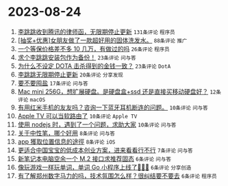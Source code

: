 # 2023-08-24

1. [李跳跳收到腾讯的律师函，无限期停止更新](https://www.v2ex.com/t/967813) `131条评论` `程序员`
1. [[抽奖+优惠]女朋友做了一款超好用的固体洗发水。](https://www.v2ex.com/t/967824) `88条评论` `推广`
1. [一个等保价格差不多 10 几万，有做过的吗](https://www.v2ex.com/t/967816) `26条评论` `程序员`
1. [求个李跳跳安装包作为备份！](https://www.v2ex.com/t/967821) `23条评论` `问与答`
1. [为什么不设定 DOTA 击杀得到的金钱一致？](https://www.v2ex.com/t/967820) `23条评论` `DotA`
1. [李跳跳无限期停止更新](https://www.v2ex.com/t/967817) `20条评论` `分享发现`
1. [要不要囤盐](https://www.v2ex.com/t/967832) `17条评论` `问与答`
1. [Mac mini 256G，想扩展硬盘。是硬盘盒+ssd 还是直接买移动硬盘好？](https://www.v2ex.com/t/967828) `12条评论` `macOS`
1. [有用红米手机的友友吗？咨询一下蓝牙耳机断连的问题。](https://www.v2ex.com/t/967843) `10条评论` `问与答`
1. [Apple TV 可以当软路由了](https://www.v2ex.com/t/967837) `10条评论` `Apple TV`
1. [使用 nodejs 时，遇到了一个问题，求助大家](https://www.v2ex.com/t/967827) `10条评论` `问与答`
1. [关于中性笔，哪个好用](https://www.v2ex.com/t/967839) `8条评论` `问与答`
1. [app 獲取位置信息的途徑](https://www.v2ex.com/t/967825) `8条评论` `iOS`
1. [更适合中国宝宝的低成本创业方案，进来看看行不行](https://www.v2ex.com/t/967849) `7条评论` `问与答`
1. [新笔记本电脑空余一个 M.2 接口求推荐固态](https://www.v2ex.com/t/967842) `6条评论` `问与答`
1. [像玩游戏一样玩单词，单词 Go 小程序上线了🎉🎉🎉](https://www.v2ex.com/t/967822) `6条评论` `分享创造`
1. [有了解郑州数字马力的吗，技术氛围怎么样？很纠结要不要去](https://www.v2ex.com/t/967818) `6条评论` `程序员`
